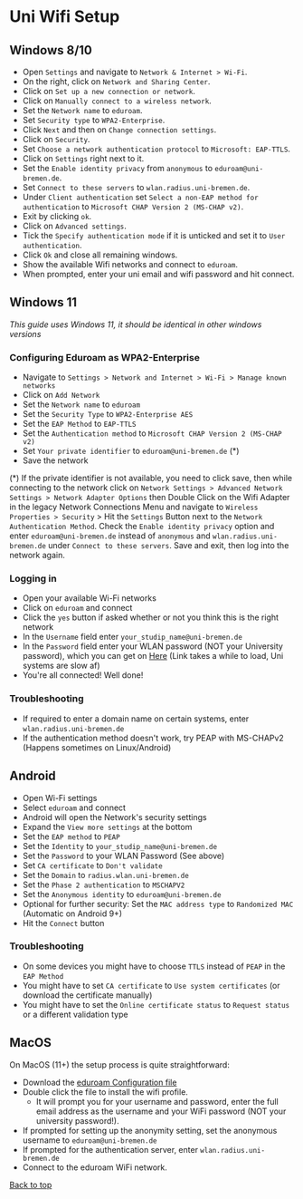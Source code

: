 
<h1 id="uni-wifi-setup">Uni Wifi Setup</h1>

## Windows 8/10

- Open `Settings` and navigate to `Network & Internet > Wi-Fi`.
- On the right, click on `Network and Sharing Center`.
- Click on `Set up a new connection or network`.
- Click on `Manually connect to a wireless network`.
- Set the `Network name` to `eduroam`.
- Set `Security type` to `WPA2-Enterprise`.
- Click `Next` and then on `Change connection settings`.
- Click on `Security`.
- Set `Choose a network authentication protocol` to `Microsoft: EAP-TTLS`.
- Click on `Settings` right next to it.
- Set the `Enable identity privacy` from `anonymous` to `eduroam@uni-bremen.de`.
- Set `Connect to these servers` to `wlan.radius.uni-bremen.de`.
- Under `Client authentication` set `Select a non-EAP method for authentication` to `Microsoft CHAP Version 2 (MS-CHAP v2)`.
- Exit by clicking `ok`.
- Click on `Advanced settings`.
- Tick the `Specify authentication mode` if it is unticked and set it to `User authentication`.
- Click `Ok` and close all remaining windows.
- Show the available Wifi networks and connect to `eduroam`.
- When prompted, enter your uni email and wifi password and hit connect.

## Windows 11

*This guide uses Windows 11, it should be identical in other windows versions*

### Configuring Eduroam as WPA2-Enterprise

- Navigate to `Settings > Network and Internet > Wi-Fi > Manage known networks`
- Click on `Add Network`
- Set the `Network name` to `eduroam`
- Set the `Security Type` to `WPA2-Enterprise AES`
- Set the `EAP Method` to `EAP-TTLS`
- Set the `Authentication method` to `Microsoft CHAP Version 2 (MS-CHAP v2)`
- Set `Your private identifier` to `eduroam@uni-bremen.de` (*)
- Save the network

(\*) If the private identifier is not available, you need to click save, then while connecting to the network click on `Network Settings > Advanced Network Settings > Network Adapter Options` then Double Click on the Wifi Adapter in the legacy Network Connections Menu and navigate to `Wireless Properties > Security` > Hit the `Settings` Button next to the `Network Authentication Method`. Check the `Enable identity privacy` option and enter `eduroam@uni-bremen.de` instead of `anonymous` and `wlan.radius.uni-bremen.de` under `Connect to these servers`. Save and exit, then log into the network again.

### Logging in

- Open your available Wi-Fi networks
- Click on `eduroam` and connect
- Click the `yes` button if asked whether or not you think this is the right network
- In the `Username` field enter `your_studip_name@uni-bremen.de`
- In the `Password` field enter your WLAN password (NOT your University password), which you can get on <a href="https://oracle-web.zfn.uni-bremen.de/secure/wlanpw">Here</a> (Link takes a while to load, Uni systems are slow af)
- You're all connected! Well done!

### Troubleshooting

- If required to enter a domain name on certain systems, enter `wlan.radius.uni-bremen.de`
- If the authentication method doesn't work, try PEAP with MS-CHAPv2 (Happens sometimes on Linux/Android)

## Android

- Open Wi-Fi settings
- Select `eduroam` and connect
- Android will open the Network's security settings
- Expand the `View more settings` at the bottom
- Set the `EAP method` to `PEAP`
- Set the `Identity` to `your_studip_name@uni-bremen.de`
- Set the `Password` to your WLAN Password (See above)
- Set `CA certificate` to `Don't validate`
- Set the `Domain` to `radius.wlan.uni-bremen.de`
- Set the `Phase 2 authentication` to `MSCHAPV2`
- Set the `Anonymous identity` to `eduroam@uni-bremen.de`
- Optional for further security: Set the `MAC address type` to `Randomized MAC` (Automatic on Android 9+)
- Hit the `Connect` button

### Troubleshooting

- On some devices you might have to choose `TTLS` instead of `PEAP` in the `EAP Method`
- You might have to set `CA certificate` to `Use system certificates` (or download the certificate manually)
- You might have to set the `Online certificate status` to `Request status` or a different validation type

## MacOS

On MacOS (11+) the setup process is quite straightforward:

- Download the [eduroam Configuration file](https://raw.githubusercontent.com/leolion3/University_Stuff/master/WLAN/data/eduroam-OS_X-Universitat_Bremen-eduroam_@uni-bremen.de.mobileconfig)
- Double click the file to install the wifi profile. 
	- It will prompt you for your username and password, enter the full email address as the username and your WiFi password (NOT your university password!).
- If prompted for setting up the anonymity setting, set the anonymous username to `eduroam@uni-bremen.de` 
- If prompted for the authentication server, enter `wlan.radius.uni-bremen.de`
- Connect to the eduroam WiFi network.

<a href="#uni-wifi-setup">Back to top</a>
